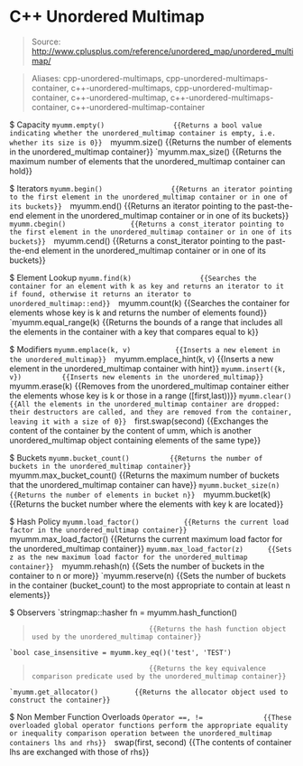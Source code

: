 # C++ Unordered Multimap

> Source: http://www.cplusplus.com/reference/unordered_map/unordered_multimap/

> Aliases: cpp-unordered-multimaps, cpp-unordered-multimaps-container, c++-unordered-multimaps, cpp-unordered-multimap-container, c++-unordered-multimap, c++-unordered-multimaps-container, c++-unordered-multimap-container

$ Capacity
    `myumm.empty()                 {{Returns a bool value indicating whether the unordered_multimap container is empty, i.e. whether its size is 0}} 
    `myumm.size()                  {{Returns the number of elements in the unordered_multimap container}} 
    `myumm.max_size()              {{Returns the maximum number of elements that the unordered_multimap container can hold}} 

$ Iterators
    `myumm.begin()                 {{Returns an iterator pointing to the first element in the unordered_multimap container or in one of its buckets}} 
    `myumm.end()                   {{Returns an iterator pointing to the past-the-end element in the unordered_multimap container or in one of its buckets}} 
    `myumm.cbegin()                {{Returns a const_iterator pointing to the first element in the unordered_multimap container or in one of its buckets}} 
    `myumm.cend()                  {{Returns a const_iterator pointing to the past-the-end element in the unordered_multimap container or in one of its buckets}} 

$ Element Lookup
    `myumm.find(k)                 {{Searches the container for an element with k as key and returns an iterator to it if found, otherwise it returns an iterator to unordered_multimap::end}} 
    `myumm.count(k)                {{Searches the container for elements whose key is k and returns the number of elements found}} 
    `myumm.equal_range(k)          {{Returns the bounds of a range that includes all the elements in the container with a key that compares equal to k}} 

$ Modifiers
    `myumm.emplace(k, v)           {{Inserts a new element in the unordered_multimap}} 
    `myumm.emplace_hint(k, v)      {{Inserts a new element in the unordered_multimap container with hint}} 
    `myumm.insert({k, v})          {{Inserts new elements in the unordered_multimap}} 
    `myumm.erase(k)                {{Removes from the unordered_multimap container either the elements whose key is k or those in a range ([first,last))}} 
    `myumm.clear()                 {{All the elements in the unordered_multimap container are dropped: their destructors are called, and they are removed from the container, leaving it with a size of 0}} 
    `first.swap(second)            {{Exchanges the content of the container by the content of umm, which is another unordered_multimap object containing elements of the same type}} 

$ Buckets
    `myumm.bucket_count()          {{Returns the number of buckets in the unordered_multimap container}} 
    `myumm.max_bucket_count()      {{Returns the maximum number of buckets that the unordered_multimap container can have}} 
    `myumm.bucket_size(n)          {{Returns the number of elements in bucket n}} 
    `myumm.bucket(k)               {{Returns the bucket number where the elements with key k are located}} 

$ Hash Policy
    `myumm.load_factor()           {{Returns the current load factor in the unordered_multimap container}} 
    `myumm.max_load_factor()       {{Returns the current maximum load factor for the unordered_multimap container}} 
    `myumm.max_load_factor(z)      {{Sets z as the new maximum load factor for the unordered_multimap container}} 
    `myumm.rehash(n)               {{Sets the number of buckets in the container to n or more}} 
    `myumm.reserve(n)              {{Sets the number of buckets in the container (bucket_count) to the most appropriate to contain at least n elements}} 

$ Observers
    `stringmap::hasher fn = myumm.hash_function()
>                                  {{Returns the hash function object used by the unordered_multimap container}} 
    `bool case_insensitive = myumm.key_eq()('test', 'TEST')
>                                  {{Returns the key equivalence comparison predicate used by the unordered_multimap container}} 
    `myumm.get_allocator()         {{Returns the allocator object used to construct the container}} 

$ Non Member Function Overloads
    `Operator ==, !=               {{These overloaded global operator functions perform the appropriate equality or inequality comparison operation between the unordered_multimap containers lhs and rhs}} 
    `swap(first, second)           {{The contents of container lhs are exchanged with those of rhs}} 

